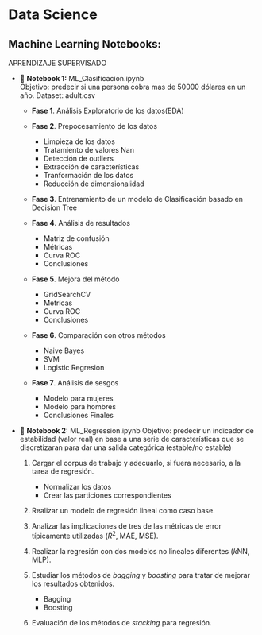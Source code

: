 # Data Science

## Machine Learning Notebooks:

APRENDIZAJE SUPERVISADO

* 📄 **Notebook 1:** ML_Clasificacion.ipynb  
Objetivo: predecir si una persona cobra mas de 50000 dólares en un año.
Dataset: adult.csv

    * **Fase 1**. Análisis Exploratorio de los datos(EDA)
    * **Fase 2**. Prepocesamiento de los datos
      - Limpieza de los datos
      - Tratamiento de valores Nan
      - Detección de outliers
      - Extracción de características
      - Tranformación de los datos
      - Reducción de dimensionalidad
     
    * **Fase 3**. Entrenamiento de un modelo de Clasificación basado en Decision Tree
    * **Fase 4**. Análisis de resultados
        * Matriz de confusión
        * Métricas
        * Curva ROC
        * Conclusiones
    * **Fase 5**. Mejora del método
        * GridSearchCV
        * Metricas
        * Curva ROC
        * Conclusiones
    * **Fase 6**. Comparación con otros métodos
        * Naive Bayes
        * SVM
        * Logistic Regresion
    * **Fase 7**. Análisis de sesgos
        * Modelo para mujeres
        * Modelo para hombres
        * Conclusiones Finales

* 📄 **Notebook 2:** ML_Regression.ipynb
  Objetivo:  predecir un indicador de estabilidad (valor real) en base a una serie de características que se discretizaran para dar una salida categórica (estable/no estable)

    1. Cargar el corpus de trabajo y adecuarlo, si fuera necesario, a la tarea de regresión.
       * Normalizar los datos
       * Crear las particiones correspondientes
  
    2. Realizar un modelo de regresión lineal como caso base.
  
    3. Analizar las implicaciones de tres de las métricas de error típicamente utilizadas ($R^{2}$, MAE, MSE).
  
    4. Realizar la regresión con dos modelos no lineales diferentes ($k$NN, MLP).
  
    5. Estudiar los métodos de *bagging* y *boosting* para tratar de mejorar los resultados obtenidos.
       * Bagging
       * Boosting
  
    6. Evaluación de los métodos de *stacking* para regresión.

  
